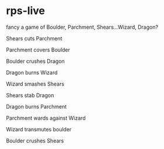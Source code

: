 # rps-live
fancy a game of Boulder, Parchment, Shears...Wizard, Dragon?


Shears cuts Parchment

Parchment covers Boulder

Boulder crushes Dragon

Dragon burns Wizard

Wizard smashes Shears

Shears stab Dragon

Dragon burns Parchment

Parchment wards against Wizard

Wizard transmutes boulder

Boulder crushes Shears

